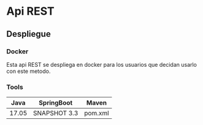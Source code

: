 # Api REST 

## Despliegue

### Docker

Esta api REST se despliega en docker para los usuarios que decidan usarlo con este metodo.

### Tools

| Java  | SpringBoot   | Maven   |
|-------|--------------|---------|
| 17.05 | SNAPSHOT 3.3 | pom.xml |

